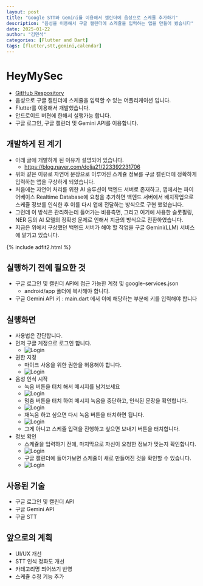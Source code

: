 ```yaml
---
layout: post
title: "Google STT와 Gemini를 이용해서 캘린더에 음성으로 스케쥴 추가하기"
description: "음성을 이용해서 구글 캘린더에 스케쥴을 입력하는 앱을 만들어 봤습니다"
date: 2025-01-22
author: "김민석"
categories: [Flutter and Dart]
tags: [flutter,stt,gemini,calendar]
---
```

# HeyMySec
- [GitHub Respository](https://github.com/reddol18/heymysec)
- 음성으로 구글 캘린더에 스케쥴을 입력할 수 있는 어플리케이션 입니다.
- Flutter를 이용해서 개발했습니다.
- 안드로이드 버젼에 한해서 실행가능 합니다.
- 구글 로그인, 구글 캘린더 및 Gemini API를 이용합니다.

## 개발하게 된 계기

- 아래 글에 개발하게 된 이유가 설명되어 있습니다.
  - https://blog.naver.com/dolja21/223392231706
- 위와 같은 이유로 자연어 문장으로 이루어진 스케쥴 정보를 구글 캘린더에 정확하게 입력하는 앱을 구상하게 되었습니다.
- 처음에는 자연어 처리를 위한 AI 솔루션이 백엔드 서버로 존재하고, 앱에서는 파이어베이스 Realtime Database에
  요청을 추가하면 백엔드 서버에서 배치작업으로 스케쥴 정보를 인식한 후 이를 다시 앱에 전달하는 방식으로 구현 했었습니다.
- 그런데 이 방식은 관리하는데 들어가는 비용측면, 그리고 여기에 사용한 슬롯필링, NER 등의 AI 모델의 정확성 문제로 인해서
  지금의 방식으로 전환하였습니다.
- 지금은 위에서 구상했던 백엔드 서버가 해야 할 작업을 구글 Gemini(LLM) 서비스에 맡기고 있습니다.

{% include adfit2.html %}    

## 실행하기 전에 필요한 것

- 구글 로그인 및 캘린더 API에 접근 가능한 계정 및 google-services.json
  - android/app 폴더에 복사해야 합니다.
- 구글 Gemini API 키 : main.dart 에서 이에 해당하는 부분에 키를 입력해야 합니다

## 실행화면

- 사용법은 간단합니다.
- 먼저 구글 계정으로 로그인 합니다.
  - ![Login](https://reddol18.github.io/dev5min/images/20250122/1.jpeg)
- 권한 지정
  - 마이크 사용을 위한 권한을 허용해야 합니다.
  - ![Login](https://reddol18.github.io/dev5min/images/20250122/2.jpeg) 
- 음성 인식 시작
  - 녹음 버튼을 터치 해서 메시지를 남겨보세요
  - ![Login](https://reddol18.github.io/dev5min/images/20250122/3.jpeg)
  - 멈춤 버튼을 터치 하여 메시지 녹음을 중단하고, 인식된 문장을 확인합니다.
  - ![Login](https://reddol18.github.io/dev5min/images/20250122/4.jpeg)
  - 재녹음 하고 싶으면 다시 녹음 버튼을 터치하면 됩니다.
  - ![Login](https://reddol18.github.io/dev5min/images/20250122/5.jpeg)
  - 그게 아니고 스케쥴 입력을 진행하고 싶으면 보내기 버튼을 터치합니다.
- 정보 확인
  - 스케쥴을 입력하기 전에, 마지막으로 자신이 요청한 정보가 맞는지 확인합니다. 
  - ![Login](https://reddol18.github.io/dev5min/images/20250122/6.jpeg)
  - 구글 캘린더에 들어가보면 스케쥴이 새로 만들어진 것을 확인할 수 있습니다.
  - ![Login](https://reddol18.github.io/dev5min/images/20250122/result.png)

## 사용된 기술

- 구글 로그인 및 캘린더 API
- 구글 Gemini API
- 구글 STT

## 앞으로의 계획

- UI/UX 개선
- STT 인식 정화도 개선
- 카테고리명 띄어쓰기 반영
- 스케쥴 수정 기능 추가